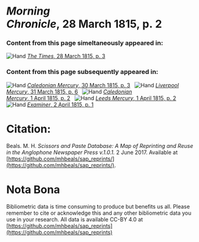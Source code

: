 # *Morning Chronicle*, 28 March 1815, p. 2  
  
### Content from this page simeltaneously appeared in:  
![Hand](http://scissorsandpaste.net/wp-content/uploads/2017/06/smallhandpointer.png) [*The Times*, 28 March 1815, p. 3](https://mhbeals.github.io/sap_html/The-Times/The-Times-28-March-1815-p-3)  
  
### Content from this page subsequently appeared in:  
![Hand](http://scissorsandpaste.net/wp-content/uploads/2017/06/smallhandpointer.png) [*Caledonian Mercury*, 30 March 1815, p. 3](https://mhbeals.github.io/sap_html/Caledonian-Mercury/Caledonian-Mercury-30-March-1815-p-3)  
![Hand](http://scissorsandpaste.net/wp-content/uploads/2017/06/smallhandpointer.png) [*Liverpool Mercury*, 31 March 1815, p. 6](https://mhbeals.github.io/sap_html/Liverpool-Mercury/Liverpool-Mercury-31-March-1815-p-6)  
![Hand](http://scissorsandpaste.net/wp-content/uploads/2017/06/smallhandpointer.png) [*Caledonian Mercury*, 1 April 1815, p. 2](https://mhbeals.github.io/sap_html/Caledonian-Mercury/Caledonian-Mercury-1-April-1815-p-2)  
![Hand](http://scissorsandpaste.net/wp-content/uploads/2017/06/smallhandpointer.png) [*Leeds Mercury*, 1 April 1815, p. 2](https://mhbeals.github.io/sap_html/Leeds-Mercury/Leeds-Mercury-1-April-1815-p-2)  
![Hand](http://scissorsandpaste.net/wp-content/uploads/2017/06/smallhandpointer.png) [*Examiner*, 2 April 1815, p. 1](https://mhbeals.github.io/sap_html/Examiner/Examiner-2-April-1815-p-1)  


# Citation: 

Beals. M. H. *Scissors and Paste Database: A Map of Reprinting and Reuse in the Anglophone Newspaper Press v.1.0.1.* 2 June 2017. Available at [https://github.com/mhbeals/sap_reprints/](https://github.com/mhbeals/sap_reprints/). 

# Nota Bona

Bibliometric data is time consuming to produce but benefits us all. Please remember to cite or acknowledge this and any other bibliometric data you use in your research. All data is available CC-BY 4.0 at [https://github.com/mhbeals/sap_reprints](https://github.com/mhbeals/sap_reprints)